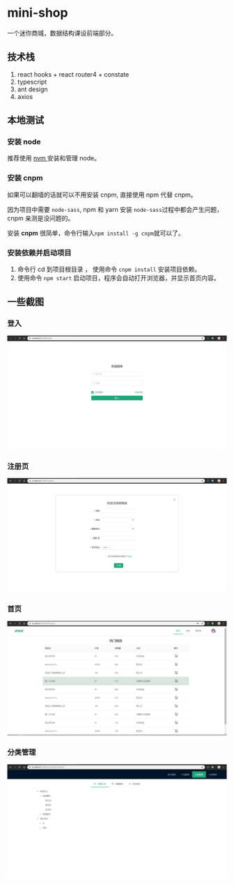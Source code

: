 # mini-shop

一个迷你商城，数据结构课设前端部分。

## 技术栈

1. react hooks + react router4 + constate
2. typescript
3. ant design
4. axios

## 本地测试

### 安装 node

推荐使用 [nvm ](<https://blog.csdn.net/sinat_38334334/article/details/80013648>)安装和管理 node。

### 安装 cnpm

如果可以翻墙的话就可以不用安装 cnpm, 直接使用 npm 代替 cnpm。

因为项目中需要 `node-sass`, npm 和 yarn 安装 `node-sass`过程中都会产生问题，cnpm 亲测是没问题的。

安装 **cnpm** 很简单，命令行输入`npm install -g cnpm`就可以了。

### 安装依赖并启动项目

1. 命令行 cd 到项目根目录 ， 使用命令 `cnpm install` 安装项目依赖。
2. 使用命令 `npm start` 启动项目，程序会自动打开浏览器，并显示首页内容。

## 一些截图

### 登入

![登入页](https://github.com/tjx666/mini-shop/raw/master/screenshots/login.png?raw=true)

### 注册页

![注册页](https://github.com/tjx666/mini-shop/raw/master/screenshots/register.png?raw=true)

### 首页

![登入页](https://github.com/tjx666/mini-shop/raw/master/screenshots/home.png?raw=true)

### 分类管理

![登入页](https://github.com/tjx666/mini-shop/raw/master/screenshots/category-trees.png?raw=true)

